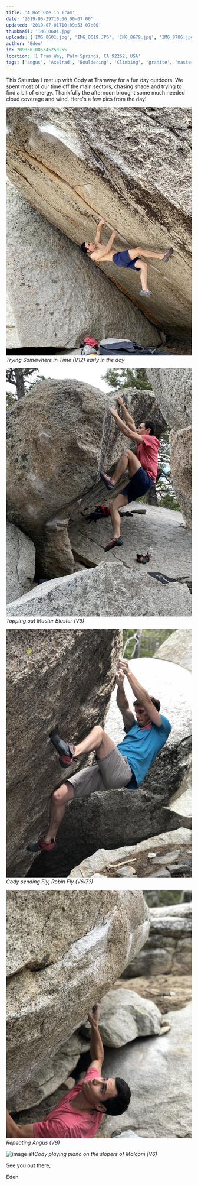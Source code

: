 ```yaml
---
title: 'A Hot One in Tram'
date: '2019-06-29T10:06:00-07:00'
updated: '2019-07-01T10:09:53-07:00'
thumbnail: 'IMG_0601.jpg'
uploads: ['IMG_0601.jpg', 'IMG_0619.JPG', 'IMG_8679.jpg', 'IMG_8706.jpg', 'IMG_8710.jpg']
author: 'Eden'
id: 7093561005345250255
location: '1 Tram Way, Palm Springs, CA 92262, USA'
tags: ['angus', 'Axelrad', 'Bouldering', 'Climbing', 'granite', 'master blaster', 'somewhere in time', 'Tramway']
---
```


This Saturday I met up with Cody at Tramway for a fun day outdoors. We spent most of our time off the main sectors, chasing shade and trying to find a bit of energy. Thankfully the afternoon brought some much needed cloud coverage and wind. Here's a few pics from the day!

![image alt](uploads/IMG_0601.jpg)*Trying Somewhere in Time (V12) early in the day*

![image alt](uploads/IMG_0619.JPG)*Topping out Master Blaster (V9)*

![image alt](uploads/IMG_8679.jpg)*Cody sending Fly, Robin Fly (V6/7?)*

![image alt](uploads/IMG_8706.jpg)*Repeating Angus (V9)*

![image alt](uploads/IMG_8710.jpg)*Cody playing piano on the slopers of Malcom (V6)*

See you out there,

Eden
